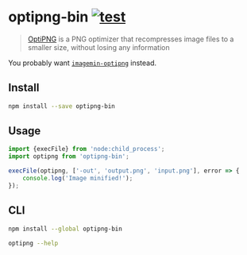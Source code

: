 # optipng-bin [![test](https://github.com/imagemin/optipng-bin/actions/workflows/test.yml/badge.svg)](https://github.com/imagemin/optipng-bin/actions/workflows/test.yml)

> [OptiPNG](http://optipng.sourceforge.net) is a PNG optimizer that recompresses image files to a smaller size, without losing any information

You probably want [`imagemin-optipng`](https://github.com/imagemin/imagemin-optipng) instead.


## Install

```sh
npm install --save optipng-bin
```


## Usage

```js
import {execFile} from 'node:child_process';
import optipng from 'optipng-bin';

execFile(optipng, ['-out', 'output.png', 'input.png'], error => {
	console.log('Image minified!');
});
```


## CLI

```sh
npm install --global optipng-bin
```

```sh
optipng --help
```
